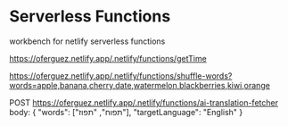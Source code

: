# Serverless Functions

workbench for netlify serverless functions

https://oferguez.netlify.app/.netlify/functions/getTime

https://oferguez.netlify.app/.netlify/functions/shuffle-words?words=apple,banana,cherry,date,watermelon,blackberries,kiwi,orange

POST https://oferguez.netlify.app/.netlify/functions/ai-translation-fetcher
body:
{
    "words": ["תפוח", "תפוז"],
    "targetLanguage": "English"
}
